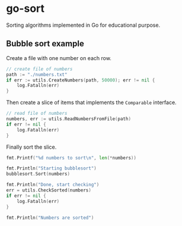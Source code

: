 # go-sort

Sorting algorithms implemented in Go for educational purpose.

## Bubble sort example

Create a file with one number on each row.

```go
// create file of numbers
path := "./numbers.txt"
if err := utils.CreateNumbers(path, 50000); err != nil {
    log.Fatalln(err)
}
```

Then create a slice of items that implements the `Comparable` interface.

```go
// read file of numbers
numbers, err := utils.ReadNumbersFromFile(path)
if err != nil {
    log.Fatalln(err)
}
```

Finally sort the slice.

```go
fmt.Printf("%d numbers to sort\n", len(*numbers))

fmt.Println("Starting bubblesort")
bubblesort.Sort(numbers)

fmt.Println("Done, start checking")
err = utils.CheckSorted(numbers)
if err != nil {
    log.Fatalln(err)
}

fmt.Println("Numbers are sorted")
```
